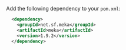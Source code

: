 Add the following dependency to your `pom.xml`:
```xml
  <dependency>
    <groupId>net.sf.meka</groupId>
    <artifactId>meka</artifactId>
    <version>1.9.2</version>
  </dependency>
```
